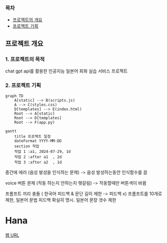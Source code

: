 ### 목차
- [프로젝트의 개요](##-1.-프로젝트의-개요)
- [프로젝트 기획](##-2.-프로젝트-기획)


## 프로젝트 개요

### 1. 프로젝트의 목적
chat gpt api를 활용한 인공지능 일본어 회화 실습 서비스 프로젝트

### 2. 프로젝트 기획









```mermaid
graph TD
    A[static] --> B(scripts.js)
    A --> C(styles.css)
    D[templates] --> E(index.html)
    Root --> A[static]
    Root --> D[templates]
    Root --> F(app.py)
```

```mermaid
gantt
    title 프로젝트 일정
    dateFormat YYYY-MM-DD
    section 작업
    작업 1 :a1, 2024-07-29, 1d
    작업 2 :after a1  , 2d
    작업 3 :after a2  , 1d
```



중간에 에러
(음성 발성을 인식하는 문제) -> 음성 발성하는동안 인식함수를 끔

voice 버튼 문제
(작동 하는지 안하는지 헷갈림) -> 작동할때만 버튼색이 바뀜

프롬프트 끼리 충돌 ( 한국어 피드백 & 문단 길이 제한 -> 피드백 x)
프롬프트를 10개로 제한, 일본어 문법 피드백 확실히 명시. 일본어 문장 갯수 제한

# **Hana**
[웹 URL](https://5247b9f7-a0ab-44f1-b793-06342caa1505-00-22n07igtg5n15.sisko.replit.dev/)
